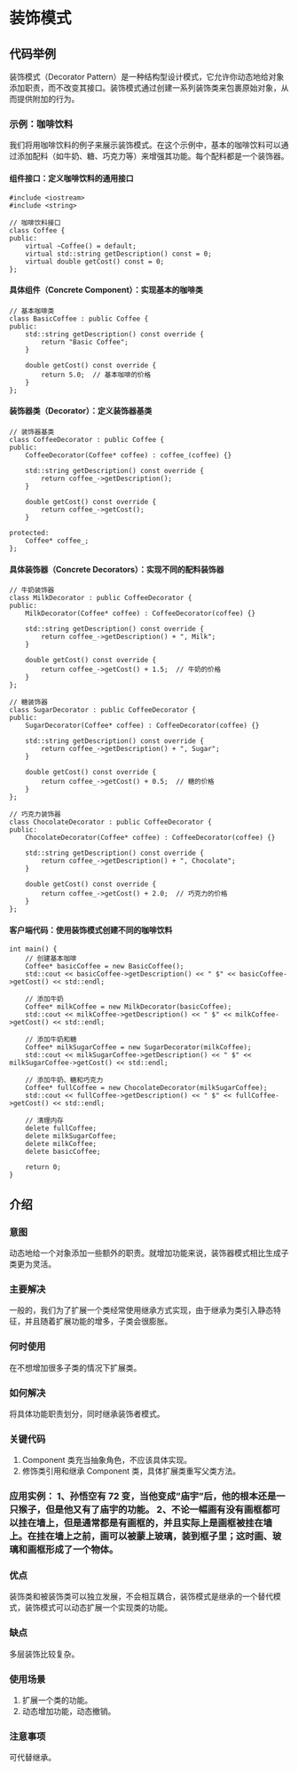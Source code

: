 # 装饰模式

## 代码举例


装饰模式（Decorator Pattern）是一种结构型设计模式，它允许你动态地给对象添加职责，而不改变其接口。装饰模式通过创建一系列装饰类来包裹原始对象，从而提供附加的行为。

### 示例：咖啡饮料

我们将用咖啡饮料的例子来展示装饰模式。在这个示例中，基本的咖啡饮料可以通过添加配料（如牛奶、糖、巧克力等）来增强其功能。每个配料都是一个装饰器。

#### 组件接口：定义咖啡饮料的通用接口
```
#include <iostream>
#include <string>

// 咖啡饮料接口
class Coffee {
public:
    virtual ~Coffee() = default;
    virtual std::string getDescription() const = 0;
    virtual double getCost() const = 0;
};
```

#### 具体组件（Concrete Component）：实现基本的咖啡类
```
// 基本咖啡类
class BasicCoffee : public Coffee {
public:
    std::string getDescription() const override {
        return "Basic Coffee";
    }

    double getCost() const override {
        return 5.0;  // 基本咖啡的价格
    }
};
```

#### 装饰器类（Decorator）：定义装饰器基类
```
// 装饰器基类
class CoffeeDecorator : public Coffee {
public:
    CoffeeDecorator(Coffee* coffee) : coffee_(coffee) {}

    std::string getDescription() const override {
        return coffee_->getDescription();
    }

    double getCost() const override {
        return coffee_->getCost();
    }

protected:
    Coffee* coffee_;
};
```
#### 具体装饰器（Concrete Decorators）：实现不同的配料装饰器
```
// 牛奶装饰器
class MilkDecorator : public CoffeeDecorator {
public:
    MilkDecorator(Coffee* coffee) : CoffeeDecorator(coffee) {}

    std::string getDescription() const override {
        return coffee_->getDescription() + ", Milk";
    }

    double getCost() const override {
        return coffee_->getCost() + 1.5;  // 牛奶的价格
    }
};

// 糖装饰器
class SugarDecorator : public CoffeeDecorator {
public:
    SugarDecorator(Coffee* coffee) : CoffeeDecorator(coffee) {}

    std::string getDescription() const override {
        return coffee_->getDescription() + ", Sugar";
    }

    double getCost() const override {
        return coffee_->getCost() + 0.5;  // 糖的价格
    }
};

// 巧克力装饰器
class ChocolateDecorator : public CoffeeDecorator {
public:
    ChocolateDecorator(Coffee* coffee) : CoffeeDecorator(coffee) {}

    std::string getDescription() const override {
        return coffee_->getDescription() + ", Chocolate";
    }

    double getCost() const override {
        return coffee_->getCost() + 2.0;  // 巧克力的价格
    }
};
```

#### 客户端代码：使用装饰模式创建不同的咖啡饮料
```
int main() {
    // 创建基本咖啡
    Coffee* basicCoffee = new BasicCoffee();
    std::cout << basicCoffee->getDescription() << " $" << basicCoffee->getCost() << std::endl;

    // 添加牛奶
    Coffee* milkCoffee = new MilkDecorator(basicCoffee);
    std::cout << milkCoffee->getDescription() << " $" << milkCoffee->getCost() << std::endl;

    // 添加牛奶和糖
    Coffee* milkSugarCoffee = new SugarDecorator(milkCoffee);
    std::cout << milkSugarCoffee->getDescription() << " $" << milkSugarCoffee->getCost() << std::endl;

    // 添加牛奶、糖和巧克力
    Coffee* fullCoffee = new ChocolateDecorator(milkSugarCoffee);
    std::cout << fullCoffee->getDescription() << " $" << fullCoffee->getCost() << std::endl;

    // 清理内存
    delete fullCoffee;
    delete milkSugarCoffee;
    delete milkCoffee;
    delete basicCoffee;

    return 0;
}
```

## 介绍
### 意图
动态地给一个对象添加一些额外的职责。就增加功能来说，装饰器模式相比生成子类更为灵活。

### 主要解决
一般的，我们为了扩展一个类经常使用继承方式实现，由于继承为类引入静态特征，并且随着扩展功能的增多，子类会很膨胀。

### 何时使用
在不想增加很多子类的情况下扩展类。

### 如何解决
将具体功能职责划分，同时继承装饰者模式。

### 关键代码
1) Component 类充当抽象角色，不应该具体实现。
2) 修饰类引用和继承 Component 类，具体扩展类重写父类方法。

### 应用实例： 1、孙悟空有 72 变，当他变成”庙宇”后，他的根本还是一只猴子，但是他又有了庙宇的功能。 2、不论一幅画有没有画框都可以挂在墙上，但是通常都是有画框的，并且实际上是画框被挂在墙上。在挂在墙上之前，画可以被蒙上玻璃，装到框子里；这时画、玻璃和画框形成了一个物体。

### 优点
装饰类和被装饰类可以独立发展，不会相互耦合，装饰模式是继承的一个替代模式，装饰模式可以动态扩展一个实现类的功能。

### 缺点
多层装饰比较复杂。

### 使用场景
1) 扩展一个类的功能。
2) 动态增加功能，动态撤销。

### 注意事项
可代替继承。